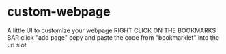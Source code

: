 # custom-webpage
A little UI to customize your webpage
RIGHT CLICK ON THE BOOKMARKS BAR
click "add page"
copy and paste the code from "bookmarklet" into the url slot
